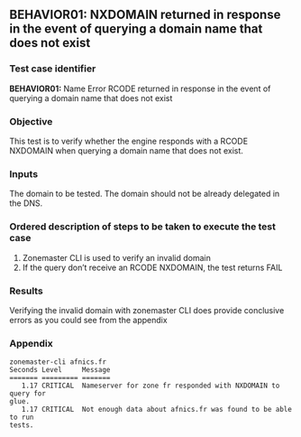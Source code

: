 ## BEHAVIOR01: NXDOMAIN returned in response in the event of querying a domain name that does not exist

### Test case identifier

**BEHAVIOR01:** Name Error RCODE returned in response in the event of
querying a domain name that does not exist

### Objective 
This test is to verify whether the engine responds with a RCODE NXDOMAIN when
querying a domain name that does not exist.

### Inputs

The domain to be tested. The domain should not be already delegated in the DNS.

### Ordered description of steps to be taken to execute the test case

1. Zonemaster CLI is used to verify an invalid domain
2. If the query don’t receive an RCODE NXDOMAIN, the test returns FAIL


### Results
Verifying the invalid domain with zonemaster CLI does provide conclusive errors as you
could see from the appendix

### Appendix
```
zonemaster-cli afnics.fr
Seconds Level     Message
======= ========= =======
   1.17 CRITICAL  Nameserver for zone fr responded with NXDOMAIN to query for
glue.
   1.17 CRITICAL  Not enough data about afnics.fr was found to be able to run
tests.
```
